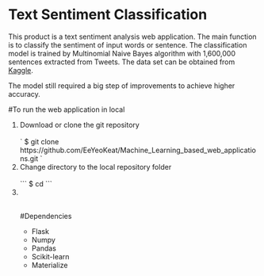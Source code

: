 # Text Sentiment Classification

This product is a text sentiment analysis web application. The main function is to classify the sentiment of input words or sentence. The classification model is trained by Multinomial Naive Bayes algorithm with 1,600,000 sentences extracted from Tweets. The data set can be obtained from <a href="https://www.kaggle.com/kazanova/sentiment140">Kaggle</a>. <br>

The model still required a big step of improvements to achieve higher accuracy. <br>

#To run the web application in local

<ol>
<li>Download or clone the git repository</li><br>
`
$ git clone https://github.com/EeYeoKeat/Machine_Learning_based_web_applications.git
`

<li>Change directory to the local repository folder</li><br>
```
$ cd <change to the folder path>
```

<li></li><br>
</ul>


#Dependencies
<ul>
<li>Flask</li>
<li>Numpy</li>
<li>Pandas</li>
<li>Scikit-learn</li>
<li>Materialize</li>
</ul>
